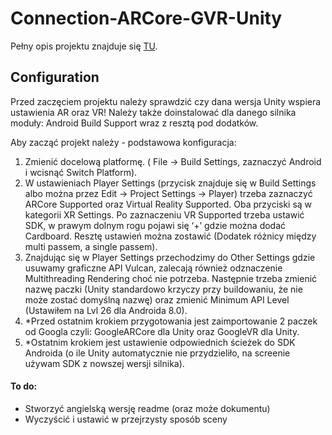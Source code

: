 # Connection-ARCore-GVR-Unity
 
Pełny opis projektu znajduje się [TU](https://docs.google.com/document/d/19UhDEN9IDccrzXKvXdUed2qnev0ZcN6ZYM4zv5M7kCs).

## Configuration
Przed zaczęciem projektu należy sprawdzić czy dana wersja Unity wspiera ustawienia AR oraz VR! 
Należy także doinstalować dla danego silnika moduły: Android Build Support wraz z resztą pod dodatków.

Aby zacząć projekt należy - podstawowa konfiguracja:
1. Zmienić docelową platformę. ( File -> Build Settings, zaznaczyć Android i wcisnąć Switch Platform). 
2. W ustawieniach Player Settings (przycisk znajduje się w Build Settings albo można przez Edit -> Project Settings -> Player) trzeba zaznaczyć ARCore Supported oraz Virtual Reality Supported. Oba przyciski są w kategorii XR Settings. Po zaznaczeniu VR Supported trzeba ustawić SDK, w prawym dolnym rogu pojawi się ‘+’ gdzie można dodać Cardboard. Resztę ustawień można zostawić (Dodatek różnicy między multi passem, a single passem).
2. Znajdując się w Player Settings przechodzimy do Other Settings gdzie usuwamy graficzne API Vulcan, zalecają również odznaczenie Multithreading Rendering choć nie potrzeba. Następnie trzeba zmienić nazwę paczki (Unity standardowo krzyczy przy buildowaniu, że nie może zostać domyślną nazwę) oraz zmienić Minimum API Level (Ustawiłem na Lvl 26 dla Androida 8.0).
4. *Przed ostatnim krokiem przygotowania jest zaimportowanie 2 paczek od Googla czyli:
GoogleARCore dla Unity oraz GoogleVR dla Unity. 
5. *Ostatnim krokiem jest ustawienie odpowiednich ścieżek do SDK Androida (o ile Unity automatycznie nie przydzieliło, na screenie używam SDK z nowszej wersji silnika).

#### To do:

* Stworzyć angielską wersję readme (oraz może dokumentu)
* Wyczyścić i ustawić w przejrzysty sposób sceny